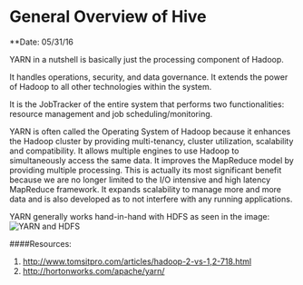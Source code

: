 # General Overview of Hive

**Date: 05/31/16
  
YARN in a nutshell is basically just the processing component of Hadoop. 

It handles operations, security, and data governance. It extends the power of Hadoop to all other technologies within the system.

It is the JobTracker of the entire system that performs two functionalities: resource management and job scheduling/monitoring.

YARN is often called the Operating System of Hadoop because it enhances the Hadoop cluster by providing multi-tenancy, cluster utilization, scalability and compatibility. It allows multiple engines to use Hadoop to simultaneously access the same data. It improves the MapReduce model by providing multiple processing. This is actually its most significant benefit because we are no longer limited to the I/O intensive and high latency MapReduce framework. It expands scalability to manage more and more data and is also developed as to not interfere with any running applications.

YARN generally works hand-in-hand with HDFS as seen in the image:
![YARN and HDFS](http://d287f0h5fel5hu.cloudfront.net/blog/wp-content/uploads/2013/10/Hadoop-2.0-Intro-Blog2.jpg)

####Resources:
1. http://www.tomsitpro.com/articles/hadoop-2-vs-1,2-718.html
2. http://hortonworks.com/apache/yarn/

